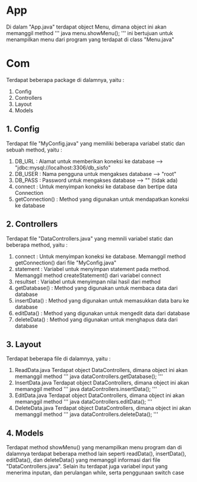 # App
Di dalam "App.java" terdapat object Menu, dimana object ini akan memanggil method
''' java
menu.showMenu();
'''
ini bertujuan untuk menampilkan menu dari program yang terdapat di class "Menu.java"

# Com
Terdapat beberapa package di dalamnya, yaitu :
1. Config
2. Controllers
3. Layout
4. Models

## 1. Config
Terdapat file "MyConfig.java" yang memiliki beberapa variabel static dan sebuah method, yaitu :
1. DB_URL          : Alamat untuk memberikan koneksi ke database   --> "jdbc:mysql://localhost:3306/db_sisfo"
2. DB_USER         : Nama pengguna untuk mengakses database        --> "root"
3. DB_PASS         : Password untuk mengakses database             --> "" (tidak ada)
4. connect         : Untuk menyimpan koneksi ke database dan bertipe data Connection
5. getConnection() : Method yang digunakan untuk mendapatkan koneksi ke database

## 2. Controllers
Terdapat file "DataControllers.java" yang memnili variabel static dan beberapa method, yaitu :
1. connect       : Untuk menyimpan koneksi ke database. Memanggil method getConnection() dari file "MyConfig.java"
2. statement     : Variabel untuk menyimpan statement pada method. Memanggil method createStatement() dari variabel connect
3. resultset     : Variabel untuk menyimpan nilai hasil dari method
4. getDatabase() : Method yang digunakan untuk membaca data dari database
5. insertData()  : Method yang digunakan untuk memasukkan data baru ke database
6. editData()    : Method yang digunakan untuk mengedit data dari database
7. deleteData()  : Method yang digunakan untuk menghapus data dari database

## 3. Layout
Terdapat beberapa file di dalamnya, yaitu :
1. ReadData.java
   Terdapat object DataControllers, dimana object ini akan memanggil method
   ''' java
   dataControllers.getDatabase();
   '''
2. InsertData.java 
   Terdapat object DataControllers, dimana object ini akan memanggil method
   ''' java
   dataControllers.insertData();
   '''   
3. EditData.java
   Terdapat object DataControllers, dimana object ini akan memanggil method
   ''' java
   dataControllers.editData();
   '''
4. DeleteData.java
   Terdapat object DataControllers, dimana object ini akan memanggil method
   ''' java
   dataControllers.deleteData();
   '''

## 4. Models
Terdapat method showMenu() yang menampilkan menu program dan di dalamnya terdapat beberapa method lain seperti readData(), insertData(), editData(), dan deleteData() yang memanggil informasi dari file "DataControllers.java". Selain itu terdapat juga variabel input yang menerima inputan, dan perulangan while, serta penggunaan switch case